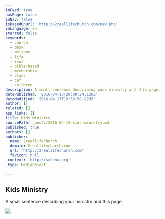 ```yaml
---
inFeed: true
hasPage: false
inNav: false
isBasedOnUrl: 'http://2reallifechurch.com/new.php'
inLanguage: en
starred: false
keywords:
  - church
  - desk
  - welcome
  - life
  - real
  - bible-based
  - membership
  - class
  - caf
  - children
description: A small sentence describing your ministry and this page.
datePublished: '2016-04-13T20:00:24.126Z'
dateModified: '2016-04-13T19:58:58.829Z'
author: []
related: []
app_links: []
title: Kids Ministry
sourcePath: _posts/2016-04-13-kids-ministry.md
published: true
authors: []
publisher:
  name: 2reallifechurch
  domain: 2reallifechurch.com
  url: 'http://2reallifechurch.com'
  favicon: null
_context: 'http://schema.org'
_type: MediaObject

---
```

<article style=""><h1>Kids Ministry</h1><p>A small sentence describing your ministry and this page.</p><img src="http://2reallifechurch.com/cms-assets/zoom-cropped-images/654197_1_e5af7d.jpg?rand=0.6783335988875479" /></article>